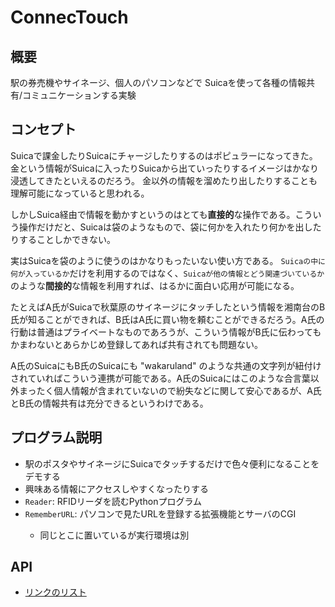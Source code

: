 <h1>ConnecTouch</h1>

<h2>概要</h2>

駅の券売機やサイネージ、個人のパソコンなどで
Suicaを使って各種の情報共有/コミュニケーションする実験

<h2>コンセプト</h2>

<p>Suicaで課金したりSuicaにチャージしたりするのはポピュラーになってきた。金という情報がSuicaに入ったりSuicaから出ていったりするイメージはかなり浸透してきたといえるのだろう。
金以外の情報を溜めたり出したりすることも理解可能になっていると思われる。</p>

<p>しかしSuica経由で情報を動かすというのはとても<b>直接的</b>な操作である。こういう操作だけだと、Suicaは袋のようなもので、袋に何かを入れたり何かを出したりすることしかできない。</p>

<p>実はSuicaを袋のように使うのはかなりもったいない使い方である。
<code>Suicaの中に何が入っているか</code>だけを利用するのではなく、<code>Suicaが他の情報とどう関連づいているか</code>のような<b>間接的</b>な情報を利用すれば、はるかに面白い応用が可能になる。</p>

<p>たとえばA氏がSuicaで秋葉原のサイネージにタッチしたという情報を湘南台のB氏が知ることができれば、B氏はA氏に買い物を頼むことができるだろう。A氏の行動は普通はプライベートなものであろうが、こういう情報がB氏に伝わってもかまわないとあらかじめ登録してあれば共有されても問題ない。</p>

<p>A氏のSuicaにもB氏のSuicaにも "wakaruland" のような共通の文字列が紐付けされていればこういう連携が可能である。A氏のSuicaにはこのような合言葉以外まったく個人情報が含まれていないので紛失などに関して安心であるが、A氏とB氏の情報共有は充分できるというわけである。</p>

<h2>プログラム説明</h2>

<ul>
  <li>駅のポスタやサイネージにSuicaでタッチするだけで色々便利になることをデモする</li>
  <li>興味ある情報にアクセスしやすくなったりする</li>
  <li><code>Reader</code>: RFIDリーダを読むPythonプログラム</li>
  <li><code>RememberURL</code>: パソコンで見たURLを登録する拡張機能とサーバのCGI</li>
  <ul>
    <li>同じとこに置いているが実行環境は別</li>
  </ul>
</ul>

<h2>API</h2>

<ul>
<li><a href="http://ConnecTouch.org/links">リンクのリスト</a></li>



